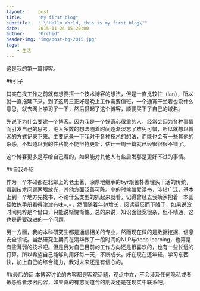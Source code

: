 ```yaml
---
layout:     post
title:      "My first blog"
subtitle:   " \"Hello World, this is my first blog\""
date:       2015-11-24 15:20:00
author:     "Orchid"
header-img: "img/post-bg-2015.jpg"
tags:
    - 生活
---
```

这是我的第一篇博客。

##引子

其实在找工作之前就有想要搭一个技术博客的想法，但是一直比较忙（lan），所以就一直拖延下来。到了这周三正好是晚上工作需要值班，一个通宵干坐着也没什么意思，就去网上学习了一下，然后搭起了这个博客，顺便买下了自己的域名。

先说下为什么要建一个博客。因为我是一个好奇心很重的人，经常会因为各种事情而引发自己的思考，绝大多数的想法随着时间逐渐淡忘了难免可惜，所以就想以博客的方式记录下来。主要记录一下我对于各种技术的想法，而能也会有一些其他的杂感，不知道以我的性格能不能坚持更新，估计一周一篇就已经很很很不错了。

这个博客更多是写给自己看的，如果能对其他人有些启发那是更好不过的事情。

##自我介绍

作为一个本硕都在北邮上的老土著，深厚地继承的byr艰苦朴素埋头干活的传统，看到技术问题两眼放光，其他方面泛善可陈。小的时候酷爱读书，涉猎广泛，基本上到一个地方先找书，不论什么类型的抓起来就看，记得曾经去我姨家抱着一本田径教练手册看得津津有味=,=，然而随着年龄增长，阅读量反而下降了，如果说没时间纯粹是个借口，只能说惭愧惭愧。总的来说，知识面很宽很杂，但不精通，这也是需要改进的一个问题。

另一方面，我的本科研究生都是通信相关的专业，然而现在做的是数据挖掘、信息安全领域。当然研究生期间在清华做了一段时间的NLP与deep learning，也算是有些薄弱的技术吧。但是我对自己目前的工作方向还是很喜欢的，也有一些长远的打算。所以希望自己能够利用好每一天，不断成长。好在现在还年轻，学习东西快，加上自己的综合能力，我对未来还是有信心的。

##最后的话
本博客讨论的内容都是客观话题，观点中立，不会涉及任何隐私或者敏感或者涉密内容，如果真的有志同道合的朋友还是在现实中联系吧。






